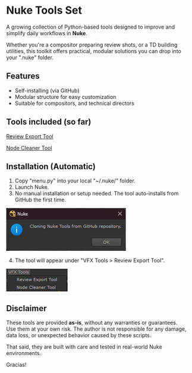 # Nuke Tools Set

A growing collection of Python-based tools designed to improve and simplify daily workflows in **Nuke**.

Whether you're a compositor preparing review shots, or a TD building utilities, this toolkit offers practical, modular solutions you can drop into your ".nuke" folder.

## Features

- Self-installing (via GitHub)
- Modular structure for easy customization
- Suitable for compositors, and technical directors

## Tools included (so far)

[Review Export Tool](https://github.com/Chilanguiux/nuke_tools/tree/main/review_export_tool)

[Node Cleaner Tool](https://github.com/Chilanguiux/nuke_tools/tree/main/node_cleaner_tool)

## Installation (Automatic)

1. Copy "menu.py" into your local "~/.nuke/" folder.
2. Launch Nuke.
3. No manual installation or setup needed. The tool auto-installs from GitHub the first time.

![alt text](review_export_tool/screenshots/auto_install.png)

4. The tool will appear under "VFX Tools > Review Export Tool".

![alt text](review_export_tool/screenshots/menu.png)

## Disclaimer

These tools are provided **as-is**, without any warranties or guarantees.  
Use them at your own risk. The author is not responsible for any damage, data loss, or unexpected behavior caused by these scripts.

That said, they are built with care and tested in real-world Nuke environments.

Gracias!
